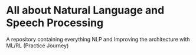 # All about Natural Language and Speech Processing
A repository containing everything NLP and Improving the architecture with ML/RL (Practice Journey)             
                                     
